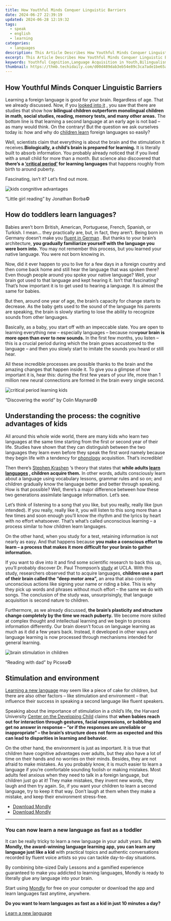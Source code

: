 ```yaml
---
title: How Youthful Minds Conquer Linguistic Barriers
date: 2024-06-27 22:39:19
updated: 2024-06-28 12:19:32
tags:
  - speak
  - english
  - learning
categories:
  - languages
description: This Article Describes How Youthful Minds Conquer Linguistic Barriers
excerpt: This Article Describes How Youthful Minds Conquer Linguistic Barriers
keywords: Youthful Cognition,Language Acquisition in Youth,Bilingualism Advantages for Young People,Youth Linguistics Breakthroughs,Overcoming Language Barriers Early On,Multilingual Youth Success Stories,Cross-Generational Language Learning Techniques
thumbnail: https://thmb.techidaily.com/d00d489dab3eb54e89c3ca7ade1be65a3363127e621a133942b5008a80266cd9.jpg
---
```


## How Youthful Minds Conquer Linguistic Barriers

 Learning a foreign language is good for your brain. Regardless of age. That we already discussed. Now, if you [looked into it](https://shop.mondly.com/affiliate.php?ACCOUNT=ATISTUDI&AFFILIATE=108875&PATH=https://www.mondly.com?AFFILIATE=108875) , you saw that there are studies that show how **bilingual children outperform monolingual children in math, social studies, reading, memory tests, and many other areas.** The bottom line is that learning a second language at an early age is not bad – as many would think. On the contrary! But the question we ask ourselves today is: how and why do [children learn](https://shop.mondly.com/affiliate.php?ACCOUNT=ATISTUDI&AFFILIATE=108875&PATH=https://www.mondly.com?AFFILIATE=108875) foreign languages so easily?

 Well, scientists claim that everything is about the brain and the stimulation it receives.**Biologically, a child’s brain is prepared for learning.** It is literally built to absorb information. You probably already noticed that if you lived with a small child for more than a month. But science also discovered that **there’s a [‘critical period’](https://www.forbes.com/2005/10/19/chomsky-noam-language-learning-comm05-cx%5Fde%5F1024chomsky.html#6f9b7f1f11e2) for learning languages** that happens roughly from birth to around puberty.

Fascinating, isn’t it? Let’s find out more.

![kids congnitive advantages](https://edge.mondly.com/blog/wp-content/uploads/2019/10/kids-cognitive-advantages-1024x682.jpg "How Do Children Learn Foreign Languages So Easily? 2")

 “Little girl reading” by Jonathan Borba©

## How do toddlers learn languages?

 Babies aren’t born British, American, Portuguese, French, Spanish, or Turkish. I mean… they practically are, but, in fact, they aren’t. Being born in Germany doesn’t make you [fluent in German](https://shop.mondly.com/affiliate.php?ACCOUNT=ATISTUDI&AFFILIATE=108875&PATH=https://www.mondly.com?AFFILIATE=108875) . But thanks to your brain’s architecture, **you gradually familiarize yourself with the language you were born into.** You may not remember this process, but you learned your native language. You were not born knowing in.

 Now, did it ever happen to you to live for a few days in a foreign country and then come back home and still hear the language that was spoken there? Even though people around you spoke your native language? Well, your brain got used to that language and kept hearing it. Isn’t that fascinating? That’s how important it is to get used to hearing a language. It is almost the same for babies.

 But then, around one year of age, the brain’s capacity for change starts to decrease. As the baby gets used to the sound of the language his parents are speaking, the brain is slowly starting to lose the ability to recognize sounds from other languages.

 Basically, as a baby, you start off with an impeccable slate. You are open to learning everything new – especially languages – because now**your brain is more open than ever to new sounds.** In the first few months, you listen – this is a crucial period during which the brain grows accustomed to the language – and then you slowly start to imitate the sounds you heard or still hear.

 All these incredible processes are possible thanks to the brain and the amazing changes that happen inside it. To give you a glimpse of how important it is, hear this: during the first few years of your life, more than 1 million new neural connections are formed in the brain every single second.

![critical period learning kids](https://edge.mondly.com/blog/wp-content/uploads/2019/10/critical-period-learning-kids-1024x819.jpg "How Do Children Learn Foreign Languages So Easily? 3")

 “Discovering the world” by Colin Maynard©

## Understanding the process: the cognitive advantages of kids

 All around this whole wide world, there are many kids who learn two languages at the same time starting from the first or second year of their life. Studies have shown that they can distinguish between the two languages they learn even before they speak the first word namely because they begin life with a tendency for [phonology](https://en.wikipedia.org/wiki/Phonology) acquisition. That’s incredible!

 Then there’s [Stephen Krashen](https://www.sk.com.br/sk-krash-english.html) ‘s theory that states that **while adults [learn languages](https://shop.mondly.com/affiliate.php?ACCOUNT=ATISTUDI&AFFILIATE=108875&PATH=https://www.mondly.com?AFFILIATE=108875) , children acquire them.** In other words, adults consciously learn about a language using vocabulary lessons, grammar rules and so on; and children gradually know the language better and better through speaking. How is that possible? Well, there’s a major difference between how these two generations assimilate language information. Let’s see.

 Let’s think of listening to a song that you like, but you really, really like (pun intended). If you really, really like it, you will listen to this song more than a few times and soon enough you’ll know the rhythm and the lyrics by heart with no effort whatsoever. That’s what’s called unconscious learning – a process similar to how children learn languages.

 On the other hand, when you study for a test, retaining information is not nearly as easy. And that happens because **you make a conscious effort to learn – a process that makes it more difficult for your brain to gather information.**

 If you want to dive into it and find some scientific research to back this up, you’ll probably discover Dr. Paul Thompson’s [study](http://users.loni.usc.edu/~thompson/MEDIA/press%5Frelease.html) at UCLA. With this study, researchers observed that to acquire languages, **children use a part of their brain called the “deep motor area”,** an area that also controls unconscious actions like signing your name or riding a bike. This is why they pick up words and phrases without much effort – the same we do with songs. The conclusion of the study was, unsurprisingly, that language acquisition is second nature to children.

 Furthermore, as we already discussed, **the brain’s plasticity and structure change completely by the time we reach puberty.** We become more skilled at complex thought and intellectual learning and we begin to process information differently. Our brain doesn’t focus on language learning as much as it did a few years back. Instead, it developed in other ways and language learning is now processed through mechanisms intended for general learning.

![brain stimulation in children](https://edge.mondly.com/blog/wp-content/uploads/2019/10/brain-stimulation-in-children-1024x684.jpg "How Do Children Learn Foreign Languages So Easily? 4")

 “Reading with dad” by Picsea©

## Stimulation and environment

[Learning a new language](https://shop.mondly.com/affiliate.php?ACCOUNT=ATISTUDI&AFFILIATE=108875&PATH=https://www.mondly.com?AFFILIATE=108875) may seem like a piece of cake for children, but there are also other factors – like stimulation and environment – that influence their success in speaking a second language like fluent speakers.

 Speaking about the importance of stimulation in a child’s life, the Harvard University [Center on the Developing Child](https://developingchild.harvard.edu/resources/inbrief-science-of-ecd/) claims that **when babies reach out for interaction through gestures, facial expressions, or babbling and get no answer in response – “or if the responses are unreliable or inappropriate” – the brain’s structure does not form as expected and this can lead to disparities in learning and behavior.**

 On the other hand, the environment is just as important. It is true that children have cognitive advantages over adults, but they also have a lot of time on their hands and no worries on their minds. Besides, they are not afraid to make mistakes. As you probably know, it is much easier to learn a language if you’re comfortable sounding foolish or making mistakes. Most adults feel anxious when they need to talk in a foreign language, but children just go at it! They make mistakes, they invent new words, they laugh and then try again. So, if you want your children to learn a second language, try to keep it that way. Don’t laugh at them when they make a mistake, and keep their environment stress-free.

* [Download Mondly](https://www.facebook.com/sharer/sharer.php?u=https%3A%2F%2Fwww.mondly.com%2Fblog%2Fhow-do-children-learn-foreign-languages-so-easily%2F&t=How+Do+Children+Learn+Foreign+Languages+so+Easily%3F "Share on Facebook")
* [Download Mondly](https://shop.mondly.com/affiliate.php?ACCOUNT=ATISTUDI&AFFILIATE=108875&PATH=https://www.mondly.com?AFFILIATE=108875)

---

### You can now learn a new language as fast as a toddler

 It can be really tricky to learn a new language in your adult years. But **with Mondly, the award-winning language learning app, you can learn any language just like a kid** with practical topics and authentic conversations recorded by fluent voice artists so you can tackle day-to-day situations.

 By combining bite-sized Daily Lessons and a gamified experience guaranteed to make you addicted to learning languages, Mondly is ready to literally glue any language into your brain.

 Start using [Mondly](https://app.adjust.io/5ixfg4k?campaign=blog-post-id-3508&fallback=https%3A%2F%2Fapp.mondly.com?avangate%5Fsrc=blog-post-id-3508&redirect%5Fandroid=https%3A%2F%2Fplay.google.com%2Fstore%2Fapps%2Fdetails%3Fid%3Dcom.atistudios.mondly.languages&redirect%5Fios=https%3A%2F%2Fitunes.apple.com%2Fapp%2Fid987873536&redirect%5Fmacos=https%3A%2F%2Fapp.mondly.com?avangate%5Fsrc=blog-post-id-3508) for free on your computer or download the app and learn languages fast anytime, anywhere.

 **Do you want to learn languages as fast as a kid in just 10 minutes a day?**

[Learn a new language](https://adjt.mondly.com/5ixfg4k?campaign=blog-post-id-3508&fallback=https%3A%2F%2Fapp.mondly.com%3Futm%5Fmedium%3Dblog%5Fblog-post-id-3508%26utm%5Fsource%3Dblog-post-id-3508&redirect%5Fmacos=https%3A%2F%2Fapp.mondly.com%3Futm%5Fmedium%3Dblog%5Fblog-post-id-3508%26utm%5Fsource%3Dblog-post-id-3508&redirect%5Fandroid=https%3A%2F%2Fplay.google.com%2Fstore%2Fapps%2Fdetails%3Fid%3Dcom.atistudios.mondly.languages%3Futm%5Fmedium%3Dblog%5Fblog-post-id-3508%26utm%5Fsource%3Dblog-post-id-3508&redirect%5Fios=https%3A%2F%2Fapps.apple.com%2Fapp%2Fapple-store%2Fid987873536%3Fpt%3D78954800%26ct%3Dblog-post-id-3508%26mt%3D8 "Learn a new language")

<ins class="adsbygoogle"
     style="display:block"
     data-ad-format="autorelaxed"
     data-ad-client="ca-pub-7571918770474297"
     data-ad-slot="1223367746"></ins>



<ins class="adsbygoogle"
     style="display:block"
     data-ad-client="ca-pub-7571918770474297"
     data-ad-slot="8358498916"
     data-ad-format="auto"
     data-full-width-responsive="true"></ins>
